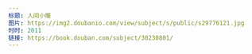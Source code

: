 ```yaml
---
标题: 人间小暖
图片: https://img2.doubanio.com/view/subject/s/public/s29776121.jpg
时时: 2011
链接: https://book.douban.com/subject/30230801/
---
```

